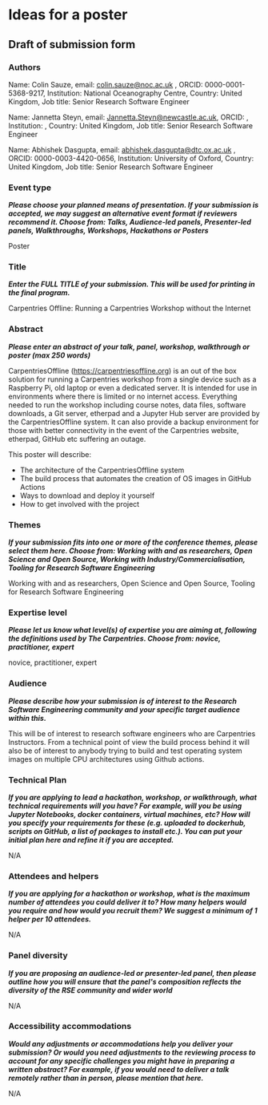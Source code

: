 # Ideas for a poster

## Draft of submission form

### Authors

Name: Colin Sauze, email: colin.sauze@noc.ac.uk , ORCID: 0000-0001-5368-9217, Institution: National Oceanography Centre, Country: United Kingdom, Job title: Senior Research Software Engineer

Name: Jannetta Steyn, email: Jannetta.Steyn@newcastle.ac.uk, ORCID: , Institution: , Country: United Kingdom, Job title: Senior Research Software Engineer

Name: Abhishek Dasgupta, email: abhishek.dasgupta@dtc.ox.ac.uk , ORCID: 0000-0003-4420-0656, Institution: University of Oxford, Country: United Kingdom, Job title: Senior Research Software Engineer

### Event type

***Please choose your planned means of presentation.
If your submission is accepted, we may suggest an alternative event format if reviewers recommend it.
Choose from: Talks, Audience-led panels, Presenter-led panels, Walkthroughs, Workshops, Hackathons or Posters***

Poster

### Title

***Enter the FULL TITLE of your submission. This will be used for printing in the final program.***

Carpentries Offline: Running a Carpentries Workshop without the Internet

### Abstract

***Please enter an abstract of your talk, panel, workshop, walkthrough or poster (max 250 words)***

CarpentriesOffline (<https://carpentriesoffline.org>) is an out of the box solution for running a Carpentries workshop from a single device such as a Raspberry Pi, old laptop or even a dedicated server. It is intended for use in environments where there is limited or no internet access. Everything needed to run the workshop including course notes, data files, software downloads, a Git server, etherpad and a Jupyter Hub server are provided by the CarpentriesOffline system. It can also provide a backup environment for those with better connectivity in the event of the Carpentries website, etherpad, GitHub etc suffering an outage.

This poster will describe:

* The architecture of the CarpentriesOffline system
* The build process that automates the creation of OS images in GitHub Actions
* Ways to download and deploy it yourself
* How to get involved with the project

### Themes

***If your submission fits into one or more of the conference themes, please select them here. Choose from: Working with and as researchers, Open Science and Open Source, Working with Industry/Commercialisation, Tooling for Research Software Engineering***

Working with and as researchers, Open Science and Open Source, Tooling for Research Software Engineering

### Expertise level

***Please let us know what level(s) of expertise you are aiming at, following the definitions used by The Carpentries. Choose from: novice, practitioner, expert***

novice, practitioner, expert

### Audience

***Please describe how your submission is of interest to the Research Software Engineering community and your specific target audience within this.***

This will be of interest to research software engineers who are Carpentries Instructors. From a technical point of view the build process behind it will also be of interest to anybody trying to build and test operating system images on multiple CPU architectures using Github actions.

### Technical Plan

***If you are applying to lead a hackathon, workshop, or walkthrough, what technical requirements will you have? For example, will you be using Jupyter Notebooks, docker containers, virtual machines, etc? How will you specify your requirements for these (e.g. uploaded to dockerhub, scripts on GitHub, a list of packages to install etc.). You can put your initial plan here and refine it if you are accepted.***

N/A

### Attendees and helpers

***If you are applying for a hackathon or workshop, what is the maximum number of attendees you could deliver it to? How many helpers would you require and how would you recruit them? We suggest a minimum of 1 helper per 10 attendees.***

N/A

### Panel diversity

***If you are proposing an audience-led or presenter-led panel, then please outline how you will ensure that the panel's composition reflects the diversity of the RSE community and wider world***

N/A

### Accessibility accommodations

***Would any adjustments or accommodations help you deliver your submission? Or would you need adjustments to the reviewing process to account for any specific challenges you might have in preparing a written abstract? For example, if you would need to deliver a talk remotely rather than in person, please mention that here.***

N/A
